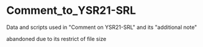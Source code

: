 # Comment_to_YSR21-SRL
Data and scripts used in "Comment on YSR21-SRL" and its "additional note"

abandoned due to its restrict of file size
